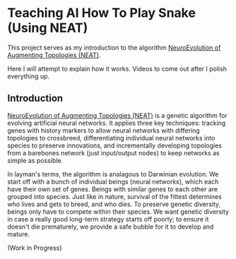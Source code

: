 # Teaching AI How To Play Snake (Using NEAT)

This project serves as my introduction to the algorithm [NeuroEvolution of Augmenting Topologies (NEAT)](https://nn.cs.utexas.edu/downloads/papers/stanley.ec02.pdf). 

Here I will attempt to explain how it works. Videos to come out after I polish everything up.

## Introduction

[NeuroEvolution of Augmenting Topologies (NEAT)](https://nn.cs.utexas.edu/downloads/papers/stanley.ec02.pdf) is a genetic algorithm for evolving artificial neural networks. It applies three key techniques: tracking genes with history markers to allow neural networks with differing topologies to crossbreed, differentiating individual neural networks into species to preserve innovations, and incrementally developing topologies from a barebones network (just input/output nodes) to keep networks as simple as possible.

In layman's terms, the algorithm is analagous to Darwinian evolution. We start off with a bunch of individual beings (neural networks), which each have their own set of genes. Beings with similar genes to each other are grouped into species. Just like in nature, survival of the fittest determines who lives and gets to breed, and who dies. To preserve genetic diversity, beings only have to compete within their species. We want genetic diversity in case a really good long-term strategy starts off poorly; to ensure it doesn't die prematurely, we provide a safe bubble for it to develop and mature.

(Work in Progress)
